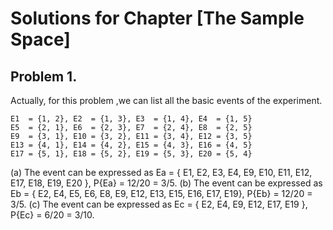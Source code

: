 # Solutions for Chapter [The Sample Space]

## Problem 1.

Actually, for this problem ,we can list all the basic events of the experiment.

    E1  = {1, 2}, E2  = {1, 3}, E3  = {1, 4}, E4  = {1, 5}
    E5  = {2, 1}, E6  = {2, 3}, E7  = {2, 4}, E8  = {2, 5}
    E9  = {3, 1}, E10 = {3, 2}, E11 = {3, 4}, E12 = {3, 5}
    E13 = {4, 1}, E14 = {4, 2}, E15 = {4, 3}, E16 = {4, 5}
    E17 = {5, 1}, E18 = {5, 2}, E19 = {5, 3}, E20 = {5, 4}

(a) The event can be expressed as Ea = { E1, E2, E3, E4, E9, E10, E11, E12, E17, E18, E19, E20 }, P{Ea} = 12/20 = 3/5.
(b) The event can be expressed as Eb = { E2, E4, E5, E6, E8, E9, E12, E13, E15, E16, E17, E19}, P{Eb} = 12/20 = 3/5.
(c) The event can be expressed as Ec = { E2, E4, E9, E12, E17, E19 }, P{Ec} = 6/20 = 3/10.
